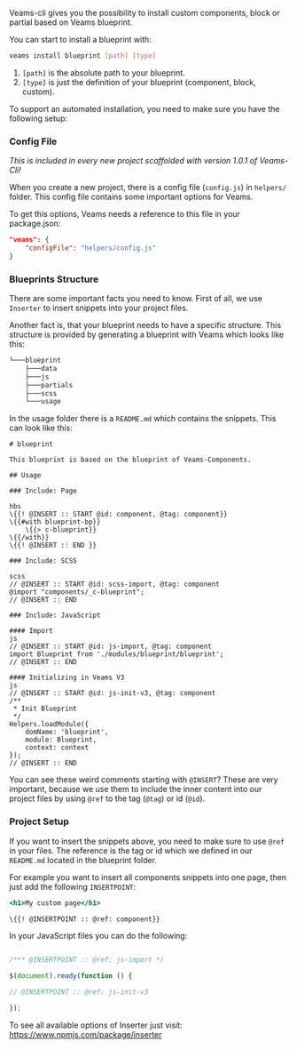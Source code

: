 Veams-cli gives you the possibility to install custom components, block or partial based on Veams blueprint.

You can start to install a blueprint with:

``` bash
veams install blueprint [path] [type]
```

1. `[path]` is the absolute path to your blueprint. 
2. `[type]` is just the definition of your blueprint (component, block, custom). 

To support an automated installation, you need to make sure you have the following setup:

### Config File

_This is included in every new project scaffolded with version 1.0.1 of Veams-Cli!_

When you create a new project, there is a config file (`config.js`) in `helpers/` folder. This config file contains some important options for Veams. 

To get this options, Veams needs a reference to this file in your package.json: 

``` json
"veams": {
	"configFile": "helpers/config.js"
}
```

### Blueprints Structure

There are some important facts you need to know. First of all, we use `Inserter` to insert snippets into your project files. 

Another fact is, that your blueprint needs to have a specific structure. This structure is provided by generating a blueprint with Veams which looks like this:

``` bash
└───blueprint
    ├───data
    ├───js
    ├───partials
    ├───scss
    └───usage
```

In the usage folder there is a `README.md` which contains the snippets. This can look like this:

```
# blueprint

This blueprint is based on the blueprint of Veams-Components.

## Usage

### Include: Page

hbs
\{{! @INSERT :: START @id: component, @tag: component}}
\{{#with blueprint-bp}}
	\{{> c-blueprint}}
\{{/with}}
\{{! @INSERT :: END }}

### Include: SCSS

scss
// @INSERT :: START @id: scss-import, @tag: component
@import "components/_c-blueprint";
// @INSERT :: END

### Include: JavaScript

#### Import
js
// @INSERT :: START @id: js-import, @tag: component
import Blueprint from './modules/blueprint/blueprint';
// @INSERT :: END

#### Initializing in Veams V3
js
// @INSERT :: START @id: js-init-v3, @tag: component
/**
 * Init Blueprint
 */
Helpers.loadModule({
	domName: 'blueprint',
	module: Blueprint,
	context: context
});
// @INSERT :: END
```

You can see these weird comments starting with `@INSERT`? These are very important, because we use them to include the inner content into our project files by using `@ref` to the tag (`@tag`) or id (`@id`). 

### Project Setup

If you want to insert the snippets above, you need to make sure to use `@ref` in your files. The reference is the tag or id which we defined in our `README.md` located in the blueprint folder. 

For example you want to insert all components snippets into one page, then just add the following `INSERTPOINT`: 

``` hbs
<h1>My custom page</h1>

\{{! @INSERTPOINT :: @ref: component}}

```

In your JavaScript files you can do the following: 

``` js

/*** @INSERTPOINT :: @ref: js-import */

$(document).ready(function () {

// @INSERTPOINT :: @ref: js-init-v3

});
```

To see all available options of Inserter just visit: https://www.npmjs.com/package/inserter